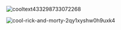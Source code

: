 ![cooltext433298733072268](https://user-images.githubusercontent.com/119009502/230613491-89934914-c66f-4636-a5e6-20796d5ece40.png)



![cool-rick-and-morty-2qy1xyshw0h9uxk4](https://user-images.githubusercontent.com/119009502/230543192-347ed76b-f510-4e8f-8060-0ace4fec13f0.jpg)
